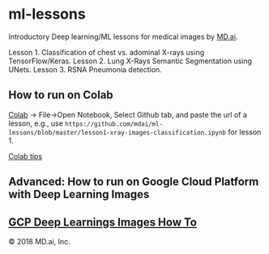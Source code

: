 # ml-lessons

Introductory Deep learning/ML lessons for medical images by [MD.ai](https://www.md.ai). 

Lesson 1. Classification of chest vs. adominal X-rays using TensorFlow/Keras. 
Lesson 2. Lung X-Rays Semantic Segmentation using UNets. 
Lesson 3. RSNA Pneumonia detection. 

## How to run on Colab 

[Colab](https://colab.research.google.com/) -> File->Open Notebook, Select Github tab, and paste the url of a lesson, e.g., use 
`https://github.com/mdai/ml-lessons/blob/master/lesson1-xray-images-classification.ipynb` for lesson 1. 

[Colab tips](https://www.kdnuggets.com/2018/02/essential-google-colaboratory-tips-tricks.html)

## Advanced: How to run on Google Cloud Platform with Deep Learning Images 

[GCP Deep Learnings Images How To](running_on_gcp.md)
---

&copy; 2018 MD.ai, Inc.
